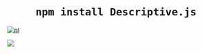 <h1 align="center"><code>npm install Descriptive.js</code></h1>

[![pl](https://img.shields.io/badge/lang-en-red.svg)](https://github.com/Descriptive0/Descriptive0/edit/main/README.md)

<img src="https://images5.alphacoders.com/695/thumb-1920-695931.jpg"></img>
